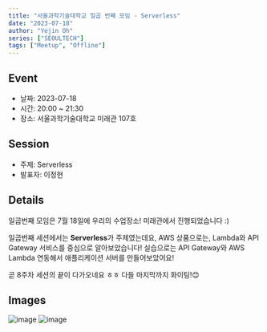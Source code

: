 ```yaml
---
title: "서울과학기술대학교 일곱 번째 모임 - Serverless"
date: "2023-07-18"
author: "Yejin Oh"
series: ["SEOULTECH"]
tags: ["Meetup", "Offline"]
---
```


## Event

- 날짜: 2023-07-18
- 시간: 20:00 ~ 21:30
- 장소: 서울과학기술대학교 미래관 107호

## Session

- 주제: Serverless
- 발표자: 이정현

## Details

일곱번째 모임은 7월 18일에 우리의 수업장소! 미래관에서 진행되었습니다 :)

일곱번째 세션에서는 **Serverless**가 주제였는데요,
AWS 상품으로는, Lambda와 API Gateway 서비스를 중심으로 알아보았습니다!
실습으로는 API Gateway와 AWS Lambda 연동해서 애플리케이션 서버를 만들어보았어요!

곧 8주차 세션의 끝이 다가오네요 ㅎㅎ
다들 마지막까지 화이팅!😊


## Images
![image](https://github.com/aws-cloud-clubs/aws-cloud-clubs.github.io/assets/49095587/fc6359cb-674f-459e-af1b-5e077724dd43)
![image](https://github.com/aws-cloud-clubs/aws-cloud-clubs.github.io/assets/49095587/9b0af857-7fe2-4fb0-9d04-bea713d13e84)